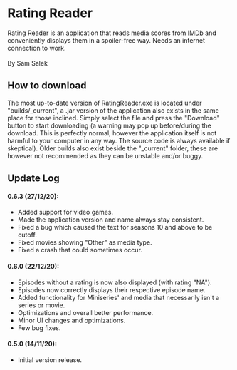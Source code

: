 # Rating Reader

Rating Reader is an application that reads media scores from [IMDb](https://www.imdb.com) and conveniently displays them in a spoiler-free way. 
Needs an internet connection to work.
<br />
<br />
By Sam Salek

## How to download
The most up-to-date version of RatingReader.exe is located under "builds/_current", a .jar version of the application also exists in the same place for those inclined.
Simply select the file and press the "Download" button to start downloading (a warning may pop up before/during the download. This is perfectly normal, however the application itself is not harmful to your computer in any way. The source code is always available if skeptical).
Older builds also exist beside the "_current" folder, these are however not recommended as they can be unstable and/or buggy.


## Update Log
#### 0.6.3 (27/12/20):
* Added support for video games.
* Made the application version and name always stay consistent.
* Fixed a bug which caused the text for seasons 10 and above to be cutoff.
* Fixed movies showing "Other" as media type.
* Fixed a crash that could sometimes occur.

#### 0.6.0 (22/12/20):
* Episodes without a rating is now also displayed (with rating "NA").
* Episodes now correctly displays their respective episode name.
* Added functionality for Miniseries' and media that necessarily isn't a series or movie.
* Optimizations and overall better performance.
* Minor UI changes and optimizations.
* Few bug fixes.

#### 0.5.0 (14/11/20):
* Initial version release.
